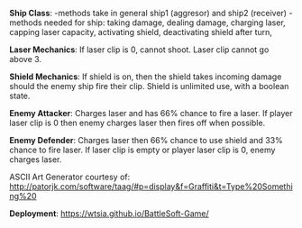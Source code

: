 **Ship Class**:
-methods take in general ship1 (aggresor) and ship2 (receiver)
-methods needed for ship: taking damage, dealing damage, charging laser, capping laser capacity, activating shield, deactivating shield after turn,  

**Laser Mechanics**:
If laser clip is 0, cannot shoot. Laser clip cannot go above 3. 

**Shield Mechanics**:
If shield is on, then the shield takes incoming damage should the enemy ship fire their clip.
Shield is unlimited use, with a boolean state.

**Enemy Attacker**:
Charges laser and has 66% chance to fire  a laser. If player laser clip is 0 then enemy charges laser then fires off when possible.

**Enemy Defender**:
Charges laser then 66% chance to use shield and 33% chance to fire laser. If laser clip is empty or player laser clip is 0, enemy charges laser.

ASCII Art Generator courtesy of: http://patorjk.com/software/taag/#p=display&f=Graffiti&t=Type%20Something%20

**Deployment**: https://wtsia.github.io/BattleSoft-Game/
